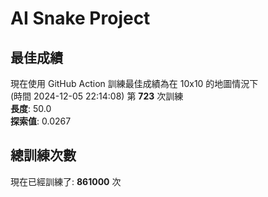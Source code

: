 
# AI Snake Project

## **最佳成績**




















































































































































































現在使用 GitHub Action 訓練最佳成績為在 10x10 的地圖情況下  
(時間 2024-12-05 22:14:08) 第 **723** 次訓練  
**長度**: 50.0  
**探索值**: 0.0267









































































































































































































































































































































































## 總訓練次數
現在已經訓練了: **861000** 次
